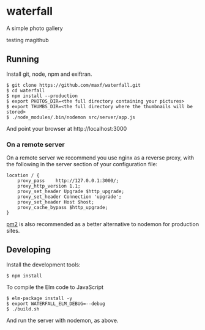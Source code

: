# waterfall
A simple photo gallery


testing magithub

## Running

Install git, node, npm and exiftran.

```
$ git clone https://github.com/maxf/waterfall.git
$ cd waterfall
$ npm install --production
$ export PHOTOS_DIR=<the full directory containing your pictures>
$ export THUMBS_DIR=<the full directory where the thumbnails will be stored>
$ ./node_modules/.bin/nodemon src/server/app.js
```

And point your browser at http://localhost:3000

### On a remote server

On a remote server we recommend you use nginx as a reverse proxy, with the
following in the server section of your configuration file:

```
location / {
    proxy_pass    http://127.0.0.1:3000/;
    proxy_http_version 1.1;
    proxy_set_header Upgrade $http_upgrade;
    proxy_set_header Connection 'upgrade';
    proxy_set_header Host $host;
    proxy_cache_bypass $http_upgrade;
}
```

[pm2](http://pm2.keymetrics.io/) is also recommended as a better alternative to
nodemon for production sites.

## Developing

Install the development tools:

```
$ npm install
```

To compile the Elm code to JavaScript

```
$ elm-package install -y
$ export WATERFALL_ELM_DEBUG=--debug
$ ./build.sh
```

And run the server with nodemon, as above.
